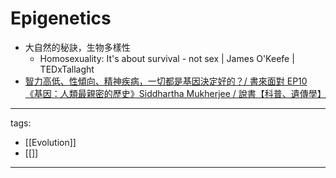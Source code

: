 # Epigenetics

* 大自然的秘訣，生物多樣性
  * Homosexuality: It's about survival - not sex | James O'Keefe | TEDxTallaght 
* [智力高低、性傾向、精神疾病，一切都是基因決定好的？/ 書來面對 EP10 《基因：人類最親密的歷史》Siddhartha Mukherjee / 說書【科普、遺傳學】](https://youtu.be/x5aynJYhAXs)

---
tags:
  - [[Evolution]]
  - [[]]
---
